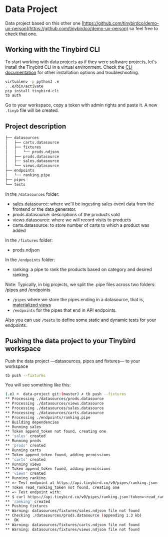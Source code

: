 # Data Project

Data project based on this other one [https://github.com/tinybirdco/demo-ux-person](https://github.com/tinybirdco/demo-ux-person) so feel free to check that one.

## Working with the Tinybird CLI

To start working with data projects as if they were software projects, let's install the Tinybird CLI in a virtual environment.
Check the [CLI documentation](https://docs.tinybird.co/cli.html) for other installation options and troubleshooting.

```bash
virtualenv -p python3 .e
. .e/bin/activate
pip install tinybird-cli
tb auth
```

Go to your workspace, copy a token with admin rights and paste it. A new `.tinyb` file will be created.  

## Project description

```bash
├── datasources
│   ├── carts.datasource
│   ├── fixtures
│   │   └── prods.ndjson
│   ├── prods.datasource
│   ├── sales.datasource
│   └── views.datasource
├── endpoints
│   └── ranking.pipe
├── pipes
└── tests
```

In the `/datasources` folder:
- sales.datasource: where we'll be ingesting sales event data from the frontend or the data generator.
- prods.datasource: descriptions of the products sold
- views.datasource: where we will record visits to products
- carts.datasource: to store number of carts to which a product was added

In the `/fixtures` folder:
- prods.ndjson

In the `/endpoints` folder:
- ranking: a pipe to rank the products based on category and desired ranking.

Note:
Typically, in big projects, we split the .pipe files across two folders: /pipes and /endpoints
- `/pipes` where we store the pipes ending in a datasource, that is, [materialized views](https://guides.tinybird.co/guide/materialized-views)
- `/endpoints` for the pipes that end in API endpoints.  

Also you can use `/tests` to define some static and dynamic tests for your endpoints.

## Pushing the data project to your Tinybird workspace

Push the data project —datasources, pipes and fixtures— to your workspace

```bash
tb push --fixtures
```

You will see something like this:

```bash
(.e) ➜  data-project git:(master) ✗ tb push --fixtures
** Processing ./datasources/prods.datasource
** Processing ./datasources/views.datasource
** Processing ./datasources/sales.datasource
** Processing ./datasources/carts.datasource
** Processing ./endpoints/ranking.pipe
** Building dependencies
** Running sales 
** Token append_token not found, creating one
** 'sales' created
** Running prods 
** 'prods' created
** Running carts 
** Token append_token found, adding permissions
** 'carts' created
** Running views 
** Token append_token found, adding permissions
** 'views' created
** Running ranking 
** => Test endpoint at https://api.tinybird.co/v0/pipes/ranking.json
** Token read_ranking_token not found, creating one
** => Test endpoint with:
** $ curl https://api.tinybird.co/v0/pipes/ranking.json?token=<read_ranking_token>
** 'ranking' created
** Pushing fixtures
** Warning: datasources/fixtures/sales.ndjson file not found
** Checking ./datasources/prods.datasource (appending 1.3 kb)
**  OK
** Warning: datasources/fixtures/carts.ndjson file not found
** Warning: datasources/fixtures/views.ndjson file not found
```
